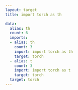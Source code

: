 ```yaml
---
layout: target
title: import torch as th

data:
  alias: th
  count: 6
  imports:
  - alias: th
    count: 3
    import: import torch as th
    target: torch
  - alias: t
    count: 3
    import: import torch as t
    target: torch
  target: torch
---
```

